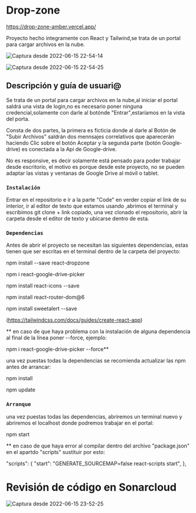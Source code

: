 # Drop-zone

https://drop-zone-amber.vercel.app/

Proyecto hecho integramente con React y Tailwind,se trata de un portal para cargar archivos en la nube.

![Captura desde 2022-06-15 22-54-14](https://user-images.githubusercontent.com/99020950/173940605-575b8fd3-e2c6-446e-8f09-bfdd520b31d2.png)

![Captura desde 2022-06-15 22-54-25](https://user-images.githubusercontent.com/99020950/173946476-049b7a8c-4569-4ce8-b978-d3fe25bfce4d.png)


## Descripción y guía de usuari@

Se trata de un portal para cargar archivos en la nube,al iniciar el portal saldrá una vista de login,no es necesario poner ninguna credencial,solamente con darle al botónde "Entrar",estaríamos en la vista del porta.

Consta de dos partes, la primera es ficticia donde al darle al Botón de "Subir Archivos" saldrán dos mennsajes correlativos que aparecerán haciendo Clic sobre el botón Aceptar y la segunda parte (botón Google-drive) es conectada a la Api de Google-drive.

No es responsive, es decir solamente está pensado para poder trabajar desde escritorio, el motivo es porque desde este proyecto, no se pueden adaptar las vistas y ventanas de Google Drive al móvil o tablet.



### `Instalación`

Entrar en el repositorio e ir a la parte "Code" en verder copiar el link de su interior, ir al editor de texto que estamos usando ,abrimos el terminal y escribimos git clone + link copiado, una vez clonado el repositorio, abrir la carpeta desde el editor de texto y ubicarse dentro de esta. 



### `Dependencias`

Antes de abrir el proyecto se necesitan las siguientes dependencias, estas tienen que ser escritas en el terminal dentro de la carpeta del proyecto:

npm install --save react-dropzone

npm i react-google-drive-picker

npm install react-icons --save

npm install react-router-dom@6

npm install sweetalert --save

(https://tailwindcss.com/docs/guides/create-react-app)

** en caso de que haya problema con la instalación de alguna dependencia al final de la línea poner --force, ejemplo:

npm i react-google-drive-picker --force**



una vez puestas todas la dependencias se recomienda actualizar las npm antes de arrancar:

npm install

npm update



### `Arranque`

una vez puestas todas las dependencias, abriremos un terminal nuevo y abriremos el localhost donde podremos trabajar en el portal:

npm start




** en caso de que haya error al compilar dentro del archivo "package.json" en el apartdo "scripts" sustituir por esto:


"scripts": {
    "start": "GENERATE_SOURCEMAP=false react-scripts start",
  },




# Revisión de código en Sonarcloud
![Captura desde 2022-06-15 23-52-25](https://user-images.githubusercontent.com/99020950/173944014-2b605789-cc46-4498-99f3-aae90df4f99e.png)





